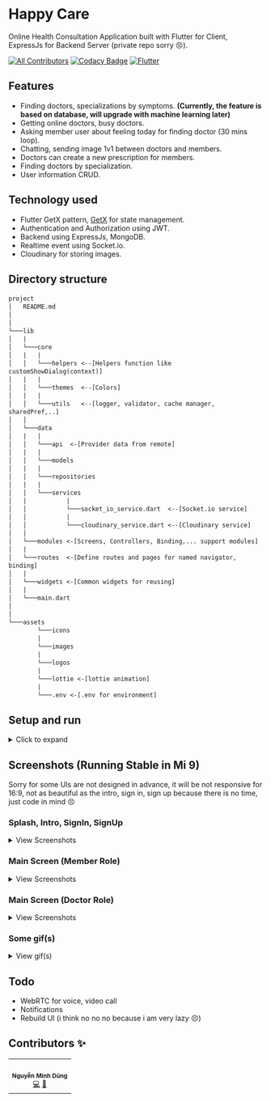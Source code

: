 # Happy Care

Online Health Consultation Application built with Flutter for Client, ExpressJs for Backend Server (private repo sorry 😣).

[![All Contributors](https://img.shields.io/badge/all_contributors-1-orange.svg?style=flat-square)](#contributors-)
[![Codacy Badge](https://app.codacy.com/project/badge/Grade/6ade1e4b31d343f7863ddf652c17d7be)](https://www.codacy.com/gh/komkat-studio/happy-care-mobile/dashboard?utm_source=github.com&utm_medium=referral&utm_content=komkat-studio/happy-care-mobile&utm_campaign=Badge_Grade)
[![Flutter](https://img.shields.io/badge/Made%20with-Flutter-blue.svg)](https://flutter.dev/)

## Features

- Finding doctors, specializations by symptoms. <b>(Currently, the feature is based on database, will upgrade with machine learning later)</b>
- Getting online doctors, busy doctors.
- Asking member user about feeling today for finding doctor (30 mins loop).
- Chatting, sending image 1v1 between doctors and members.
- Doctors can create a new prescription for members.
- Finding doctors by specialization.
- User information CRUD.

## Technology used

- Flutter GetX pattern, [GetX](https://pub.dev/packages/get) for state management.
- Authentication and Authorization using JWT.
- Backend using ExpressJs, MongoDB.
- Realtime event using Socket.io.
- Cloudinary for storing images.

## Directory structure

```
project
│   README.md
│
│
└───lib
│   |
│   └───core
│   |   |
│   │   └───helpers <--[Helpers function like customShowDialog(context)]
│   |   |
│   │   └───themes  <--[Colors]
│   |   |
│   │   └───utils   <--[logger, validator, cache manager, sharedPref,..]
│   │
│   └───data
│   |   |
│   │   └───api  <-[Provider data from remote]
│   |   |
│   │   └───models
│   |   |
│   │   └───repositories
│   |   |
│   │   └───services
│   |           |
│   │           └───socket_io_service.dart  <--[Socket.io service]
│   │           |
│   │           └───cloudinary_service.dart <--[Cloudinary service]
│   │
│   └───modules <-[Screens, Controllers, Binding,... support modules]
│   |
│   └───routes  <-[Define routes and pages for named navigator, binding]
│   |
│   └───widgets <-[Common widgets for reusing]
│   |
│   └───main.dart
│
│
└───assets
        └───icons
        |
        └───images
        |
        └───logos
        |
        └───lottie <-[lottie animation]
        |
        └───.env <-[.env for environment]
```

## Setup and run

<details>
    <summary>Click to expand</summary>
    <br>

- Download APK
  - [APK - arm64](https://drive.google.com/file/d/1NBD3iTm6hxryz5kGPIbyQLOaGl7lI4kH/view)
- Setup and run
  - Flutter
    - Install [Flutter](https://flutter.dev/docs/get-started/install).
    - Using **`stable`** channel:
      ```bash
      ❯ flutter channel stable
      ❯ flutter upgrade
      ```
    - Flutter doctor:
      ```bash
      ❯ flutter doctor
      ```
    - Install all the packages by:
      ```bash
      ❯ flutter pub get
      ```
    - Create .env file `assets/.env` has following structure:
      ```bash
      BASE_URL=https://komkat-happy-care.herokuapp.com
      ```
    - Run app on real devices or emulator by:
      ```bash
      ❯ flutter run
      ```
      or debug mode in VSCode or some IDEs

</details>

## Screenshots (Running Stable in Mi 9)

Sorry for some UIs are not designed in advance, it will be not responsive for 16:9, not as beautiful as the intro, sign in, sign up because there is no time, just code in mind 😣

### Splash, Intro, SignIn, SignUp

<details>
    <summary>View Screenshots</summary>
    <br>

|                                                               |                             |                             |
| :-----------------------------------------------------------: | :-------------------------: | :-------------------------: |
|                         Splash Screen                         |           Intro1            |           Intro2            |
| <img src="screenshots/splash.gif" width="420" height="560" /> | ![](screenshots/intro1.png) | ![](screenshots/intro2.png) |
|                            Intro3                             |           Intro4            |                             |
|                  ![](screenshots/intro3.png)                  | ![](screenshots/intro4.png) |            ![]()            |
|                            Sign In                            |           Sign Up           |                             |
|                  ![](screenshots/signin.png)                  | ![](screenshots/signup.png) |            ![]()            |

</details>

### Main Screen (Member Role)

<details>
    <summary>View Screenshots</summary>
    <br>

|                                                         |                                        |                                               |
| :-----------------------------------------------------: | :------------------------------------: | :-------------------------------------------: |
|                       Home Screen                       |        Choose if you feel good         |   Choose if you feel bad to finding doctor    |
|             ![](screenshots/home_user.png)              |  ![](screenshots/if_choose_good.png)   |    ![](screenshots/if_choose_not_good.png)    |
|                      More Symptoms                      |      Result for choosing symptoms      |                 Choose Doctor                 |
|            ![](screenshots/more_symptom.png)            |      ![](screenshots/result.png)       | ![](screenshots/choose_doctor_by_symptom.png) |
|                         Search                          |              Chat Screen               |                   Chat Room                   |
|               ![](screenshots/search.png)               | ![](screenshots/chat_user_history.png) |        ![](screenshots/chat_room.png)         |
|              Chat With Typing Event Socket              |      Image Preview Before Sending      |               All Prescriptions               |
| ![](screenshots/chat_with_typing_event_socket_user.png) |    ![](screenshots/image_user.png)     |   ![](screenshots/prescription_member.png)    |
|                   Detail Prescription                   |     Detail Information Member role     |               Edit Information                |
|        ![](screenshots/detail_prescription.png)         |    ![](screenshots/detail_user.png)    |     ![](screenshots/edit_user_detial.png)     |
|                Detail Information Doctor                |         Change password dialog         |             Dialog choose avatar              |
|           ![](screenshots/detail_doctor.png)            |    ![](screenshots/change_pass.png)    | ![](screenshots/dialog_image_choose_edit.png) |
|                        More news                        |                WebView                 |                                               |
|             ![](screenshots/more_news.png)              |      ![](screenshots/webview.png)      |                     ![]()                     |

</details>

### Main Screen (Doctor Role)

<details>
    <summary>View Screenshots</summary>
    <br>

|                                                    |                                          |                                                   |
| :------------------------------------------------: | :--------------------------------------: | :-----------------------------------------------: |
|                    Home Screen                     |               Chat Screen                |                     Chat Room                     |
|          ![](screenshots/home_doctor.png)          | ![](screenshots/chat_doctor_history.png) |       ![](screenshots/chat_room_doctor.png)       |
|           Chat With Typing Event Socket            |            Create Precription            |           Image Preview Before Sending            |
| ![](screenshots/chat_with_typing_event_socket.png) | ![](screenshots/create_precription.png)  | ![](screenshots/send_mess_with_image_preview.png) |
|                 All Prescriptions                  |           Detail Prescription            |                Edit a Prescription                |
|         ![](screenshots/prescription.png)          |       ![](screenshots/detail.png)        |         ![](screenshots/edit_detail.png)          |
|           Detail Information Doctor role           |             Edit Information             |               Dialog choose avatar                |
|          ![](screenshots/user_doctor.png)          |      ![](screenshots/edit_user.png)      |   ![](screenshots/dialog_image_choose_edit.png)   |
|                     More news                      |                 WebView                  |                                                   |
|           ![](screenshots/more_news.png)           |       ![](screenshots/webview.png)       |                       ![]()                       |

</details>

### Some gif(s)

<details>
    <summary>View gif(s)</summary>
    <br>

|                                                                                  |
| :------------------------------------------------------------------------------: |
|                            Finding Doctor By Symptoms                            |
| <img src="screenshots/finding_doctor_by_symptom.gif" width="200" height="450" /> |

</details>

## Todo

- WebRTC for voice, video call
- Notifications
- Rebuild UI (i think no no no because i am very lazy 😣)

## Contributors ✨

<!-- ALL-CONTRIBUTORS-LIST:START - Do not remove or modify this section -->
<!-- prettier-ignore-start -->
<!-- markdownlint-disable -->
<table>
  <tr>
    <td align="center"><img src="https://avatars.githubusercontent.com/u/63831488?v=4" width="100px;" alt=""/><br /><sub><b>Nguyễn Minh Dũng</b></sub></a><br /><a href="https://github.com/komkat-studio/happy-care-mobile/commits?author=dungngminh" title="Code">💻</a> <a href="https://github.com/komkat-studio/happy-care-mobile/commits?author=dungngminh" title="Documentation">📖</a>
  </tr>
</table>

<!-- markdownlint-restore -->
<!-- prettier-ignore-end -->

<!-- ALL-CONTRIBUTORS-LIST:END -->
